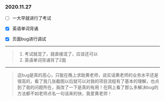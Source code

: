 ### 2020.11.27

- [ ] 一大早就进行了考试
- [x] 英语单词背诵
- [x] 页面bug进行调试





****

>
>
>1. 考试就混了，就直接混了，应该还可以
>2. 英语单词背诵背了2面

***

>这bug是真的恶心，只能在晚上求助黄老师，说实话黄老师的业务水平还是很高的，看了我几张截图以后就可以对我的项目流程有了基本的理解，也点到了我的问题所在，我改了一下是真的有用！在网上看了那么多解决bug的方法都不如老师点名一句话来的快，我爱黄老师！

